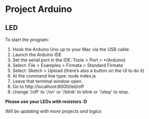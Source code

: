 <h1>Project Arduino</h1>

<h2>LED</h2>

<p>To start the program: </p>

1. Hook the Arduino Uno up to your Mac via the USB cable
2. Launch the Arduino IDE
3. Set the serial port in the IDE: Tools > Port > \*(Arduino)
4. Select: File > Examples > Firmata > Standard Firmata
5. Select: Sketch > Upload (there’s also a button on the UI to do it)
6. At the command line type: node index.js
7. Leave that terminal window open.
8. Go to http://localhost:8000/led/off
9. change '/off' to '/on' or '/blink' to blink or '/stop' to stop.

**Please use your LEDs with resistors :D**

<p><i>Will be updating with more projects and logics</i></p>
